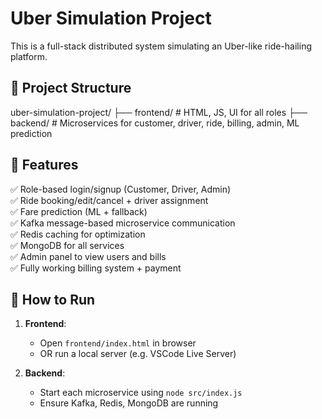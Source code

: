 # Uber Simulation Project

This is a full-stack distributed system simulating an Uber-like ride-hailing platform.

## 📁 Project Structure

uber-simulation-project/
├── frontend/ # HTML, JS, UI for all roles
├── backend/ # Microservices for customer, driver, ride, billing, admin, ML prediction



## 🔑 Features

✅ Role-based login/signup (Customer, Driver, Admin)  
✅ Ride booking/edit/cancel + driver assignment  
✅ Fare prediction (ML + fallback)  
✅ Kafka message-based microservice communication  
✅ Redis caching for optimization  
✅ MongoDB for all services  
✅ Admin panel to view users and bills  
✅ Fully working billing system + payment  

## 🚀 How to Run

1. **Frontend**:  
   - Open `frontend/index.html` in browser  
   - OR run a local server (e.g. VSCode Live Server)

2. **Backend**:  
   - Start each microservice using `node src/index.js`
   - Ensure Kafka, Redis, MongoDB are running

